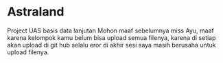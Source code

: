 # Astraland
Project UAS basis data lanjutan
Mohon maaf sebelumnya miss Ayu, maaf karena kelompok kamu belum bisa upload semua filenya, karena di setiap akan upload di git hub selalu eror di akhir sesi
saya masih berusaha untuk upload filenya.

